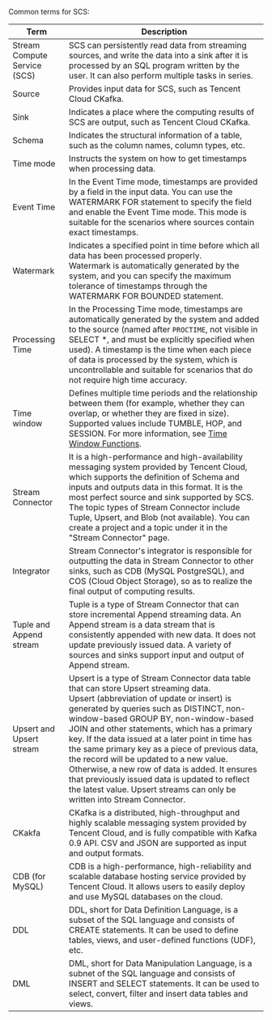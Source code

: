 Common terms for SCS:

| Term | Description |
| ----- | ----- | 
| Stream Compute Service (SCS) | SCS can persistently read data from streaming sources, and write the data into a sink after it is processed by an SQL program written by the user. It can also perform multiple tasks in series. |
| Source |	Provides input data for SCS, such as Tencent Cloud CKafka. |
| Sink |	Indicates a place where the computing results of SCS are output, such as Tencent Cloud CKafka. |
| Schema	| Indicates the structural information of a table, such as the column names, column types, etc. |
| Time mode	| Instructs the system on how to get timestamps when processing data. |
| Event Time	| In the Event Time mode, timestamps are provided by a field in the input data. You can use the WATERMARK FOR statement to specify the field and enable the Event Time mode. This mode is suitable for the scenarios where sources contain exact timestamps. |
| Watermark	| Indicates a specified point in time before which all data has been processed properly.<br> Watermark is automatically generated by the system, and you can specify the maximum tolerance of timestamps through the WATERMARK FOR BOUNDED statement. |
| Processing Time	| In the Processing Time mode, timestamps are automatically generated by the system and added to the source (named after `PROCTIME`, not visible in SELECT *, and must be explicitly specified when used). A timestamp is the time when each piece of data is processed by the system, which is uncontrollable and suitable for scenarios that do not require high time accuracy. |
| Time window	| Defines multiple time periods and the relationship between them (for example, whether they can overlap, or whether they are fixed in size). Supported values include TUMBLE, HOP, and SESSION. For more information, see [Time Window Functions](/document/product/849/18075). |
| Stream Connector | It is a high-performance and high-availability messaging system provided by Tencent Cloud, which supports the definition of Schema and inputs and outputs data in this format. It is the most perfect source and sink supported by SCS. The topic types of Stream Connector include Tuple, Upsert, and Blob (not available). You can create a project and a topic under it in the "Stream Connector" page. |
| Integrator | Stream Connector's integrator is responsible for outputting the data in Stream Connector to other sinks, such as CDB (MySQL PostgreSQL), and COS (Cloud Object Storage), so as to realize the final output of computing results. |
| Tuple and Append stream | Tuple is a type of Stream Connector that can store incremental Append streaming data. An Append stream is a data stream that is consistently appended with new data. It does not update previously issued data. A variety of sources and sinks support input and output of Append stream. |
| Upsert and Upsert stream | Upsert is a type of Stream Connector data table that can store Upsert streaming data.<br> Upsert (abbreviation of update or insert) is generated by queries such as DISTINCT, non-window-based GROUP BY, non-window-based JOIN and other statements, which has a primary key. If the data issued at a later point in time has the same primary key as a piece of previous data, the record will be updated to a new value. Otherwise, a new row of data is added. It ensures that previously issued data is updated to reflect the latest value. Upsert streams can only be written into Stream Connector. |
| CKakfa	| CKafka is a distributed, high-throughput and highly scalable messaging system provided by Tencent Cloud, and is fully compatible with Kafka 0.9 API. CSV and JSON are supported as input and output formats. |
| CDB (for MySQL)	| CDB is a high-performance, high-reliability and scalable database hosting service provided by Tencent Cloud. It allows users to easily deploy and use MySQL databases on the cloud. |
| DDL	| DDL, short for Data Definition Language, is a subset of the SQL language and consists of CREATE statements. It can be used to define tables, views, and user-defined functions (UDF), etc. |
| DML |	DML, short for Data Manipulation Language, is a subnet of the SQL language and consists of INSERT and SELECT statements. It can be used to select, convert, filter and insert data tables and views. |

